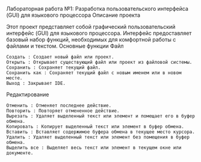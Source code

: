 Лабораторная работа №1: Разработка пользовательского интерфейса (GUI) для языкового процессора 
Описание проекта 

Этот проект представляет собой графический пользовательский интерфейс (GUI) для языкового процессора. Интерфейс предоставляет базовый набор функций, необходимых для комфортной работы с файлами и текстом. 
Основные функции 
Файл 

    Создать : Создает новый файл или проект.
    Открыть : Открывает существующий файл или проект из файловой системы.
    Сохранить : Сохраняет текущий файл.
    Сохранить как : Сохраняет текущий файл с новым именем или в новом месте.
    Выход : Закрывает IDE.
     

Редактирование 

    Отменить : Отменяет последнее действие.
    Повторить : Повторяет отмененное действие.
    Вырезать : Удаляет выделенный текст или элемент и помещает его в буфер обмена.
    Копировать : Копирует выделенный текст или элемент в буфер обмена.
    Вставить : Вставляет содержимое буфера обмена в текущее место курсора.
    Удалить : Удаляет выделенный текст или элемент без помещения в буфер обмена.
    Выделить все : Выделяет весь текст или элемент в текущем окне или документе.
     
